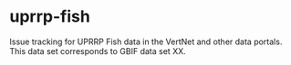 # uprrp-fish
Issue tracking for UPRRP Fish data in the VertNet and other data portals. This data set corresponds to GBIF data set XX.
